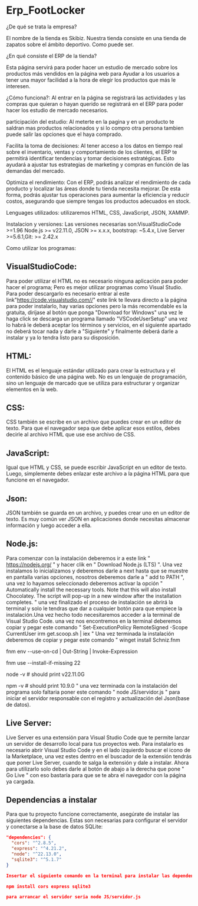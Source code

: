 # Erp_FootLocker
¿De qué se trata la empresa?

El nombre de la tienda es Skibiz. Nuestra tienda consiste en una tienda de zapatos sobre el ámbito deportivo. Como puede ser.

¿En qué consiste el ERP de la tienda?

Esta página servirá para poder hacer un estudio de mercado sobre los productos más vendidos en la página web para Ayudar a los usuarios a tener una mayor facilidad a la hora de elegir los productos que más le interesen.

¿Cómo funciona?: Al entrar en la página se registrará las actividades y las compras que quieran o hayan querido se registrará en el ERP para poder hacer los estudio de mercado necesarios.

participación del estudio: Al meterte en la pagina y en un producto te saldran mas productos relacionados y si lo compro otra persona tambien puede salir las opciones que el haya comprado.

Facilita la toma de decisiones: Al tener acceso a los datos en tiempo real sobre el inventario, ventas y comportamiento de los clientes, el ERP te permitirá identificar tendencias y tomar decisiones estratégicas. Esto ayudará a ajustar tus estrategias de marketing y compras en función de las demandas del mercado.

Optimiza el rendimiento: Con el ERP, podrás analizar el rendimiento de cada producto y localizar las áreas donde tu tienda necesita mejorar. De esta forma, podrás ajustar tus operaciones para aumentar la eficiencia y reducir costos, asegurando que siempre tengas los productos adecuados en stock.

Lenguages utilizados: utilizaremos HTML, CSS, JavaScript, JSON, XAMMP.

Instalacion y versiones: Las versiones necesarias son:VisualStudioCode >=1.96 Node.js >= v22.11.0, JSON >= x.x.x, bootstrap: ~5.4.x, Live Server >=5.6.1,Git: >= 2.42.x

Como utilizar los programas:

## VisualStudioCode:
Para poder utilizar el HTML no es necesario ninguna aplicación para poder hacer el programa; Pero es mejor utilizar programas como Visual Studio.
Para poder descargarlo es necesario entrar al este link"https://code.visualstudio.com//" este link te llevara directo a la página para poder 
instalarlo, hay varias opciones pero la más recomendable es la gratuita, diríjase al botón que ponga "Download for Windows" una vez le haga click 
se descarga un programa llamado "VSCodeUserSetup" una vez lo habrá le deberá aceptar los términos y servicios, en el siguiente apartado no deberá 
tocar nada y darle a "Siguiente" y finalmente deberá darle a instalar y ya lo tendra listo para su disposición.

## HTML:
El HTML es el lenguaje estándar utilizado para crear la estructura y el contenido básico de una página web. No es un lenguaje de programación, sino un lenguaje de marcado que se utiliza para estructurar y organizar elementos en la web.

## CSS:
CSS también se escribe en un archivo que puedes crear en un editor de texto. Para que el navegador sepa que debe aplicar esos estilos, debes decirle al archivo HTML que use ese archivo de CSS.

## JavaScript:
Igual que HTML y CSS, se puede escribir JavaScript en un editor de texto. Luego, simplemente debes enlazar este archivo a la página HTML para que funcione en el navegador.

## Json:
JSON también se guarda en un archivo, y puedes crear uno en un editor de texto. Es muy común ver JSON en aplicaciones donde necesitas almacenar información y luego acceder a ella.

## Node.js:
Para comenzar con la instalación deberemos ir a este link " https://nodejs.org/ " y hacer clik en " Download Node.js (LTS) ". Una vez instalamos lo inicializamos y deberemos darle a next hasta que se muestre en pantalla varias opciones, nosotros deberemos darle a " add to PATH ", una vez lo hayamos seleccionado deberemos activar la opción " Automatically install the necessary tools. Note that this will also install Chocolatey. The script will pop-up in a new window after the installation completes. " una vez finalizado el proceso de instalación se abrirá la terminal y solo le tendras que dar a cualquier botón para que empiece la instalación.Una vez hecho todo necesitaremos acceder a la terminal de Visual Studio Code. una vez nos encontremos en la terminal deberemos copiar y pegar este comando
" 
Set-ExecutionPolicy RemoteSigned -Scope CurrentUser 
irm get.scoop.sh | iex 
"
Una vez terminada la instalación deberemos de copiar y pegar este comando 
"
winget install Schniz.fnm


fnm env --use-on-cd | Out-String | Invoke-Expression


fnm use --install-if-missing 22


node -v # should print v22.11.0G


npm -v # should print 10.9.0 
" 
una vez terminada con la instalación del programa solo faltaria poner este comando " node JS/servidor.js " para iniciar el servidor responsable con el registro y actualización del Json(base de datos).

## Live Server:
Live Server es una extensión para Visual Studio Code que te permite lanzar un servidor de desarrollo local para tus proyectos web.
Para instalarlo es necesario abrir Visual Studio Code y en el lado izquierdo buscar el icono de la Marketplace, una vez estes dentro en el buscador de la extensión tendrás que poner Live Server, cuando te salga la extensión y dale a instalar.
Ahora para utilizarlo solo debes darle al botón de abajo a la derecha que pone " Go Live " con eso bastaría para que se te abra el navegador con la página ya cargada.


## Dependencias a instalar

Para que tu proyecto funcione correctamente, asegúrate de instalar las siguientes dependencias. Estas son necesarias para configurar el servidor y conectarse a la base de datos SQLite:

```json
"dependencies": {
  "cors": "^2.8.5",
  "express": "^4.21.2",
  "node": "^22.13.0",
  "sqlite3": "^5.1.7"
}

Insertar el siguiente comando en la terminal para instalar las dependencias :

npm install cors express sqlite3

para arrancar el servidor seria node JS/servidor.js